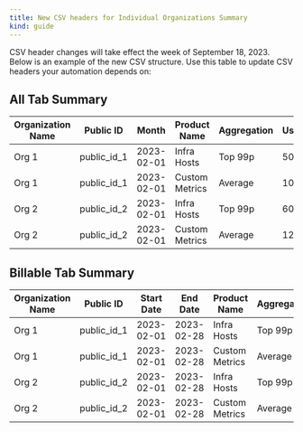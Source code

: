 ```yaml
---
title: New CSV headers for Individual Organizations Summary
kind: guide
---
```


CSV header changes will take effect the week of September 18, 2023. Below is an example of the new CSV structure. Use this table to update CSV headers your automation depends on:

## All Tab Summary

| Organization Name | Public ID | Month | Product Name | Aggregation | Usage |
|----| ---| ---| ---| ---| ---|
|Org 1 | public_id_1 | 2023-02-01 | Infra Hosts	| Top 99p	| 500|
|Org 1 | public_id_1 | 2023-02-01 | Custom Metrics	| Average	| 1000|
|Org 2 | public_id_2 | 2023-02-01 | Infra Hosts	| Top 99p	| 600|
|Org 2 | public_id_2 | 2023-02-01 | Custom Metrics	| Average	| 1200|

## Billable Tab Summary

| Organization Name | Public ID | Start Date | End Date | Product Name | Aggregation | Usage |
|----| ---| ---| ---| ---| ---| ---|
|Org 1 | public_id_1 | 2023-02-01 | 2023-02-28 | Infra Hosts	| Top 99p	| 500|
|Org 1 | public_id_1 | 2023-02-01 | 2023-02-28 | Custom Metrics	| Average	| 1000|
|Org 2 | public_id_2 | 2023-02-01 | 2023-02-28 | Infra Hosts	| Top 99p	| 600|
|Org 2 | public_id_2 | 2023-02-01 | 2023-02-28 | Custom Metrics	| Average	| 1200|
